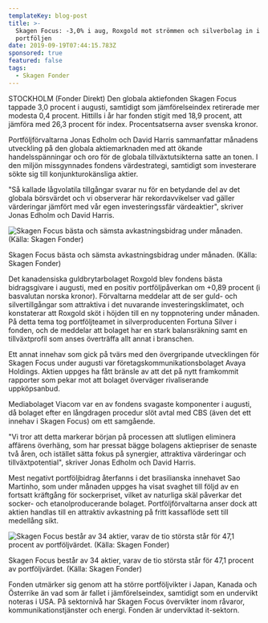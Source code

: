 ```yaml
---
templateKey: blog-post
title: >-
  Skagen Focus: -3,0% i aug, Roxgold mot strömmen och silverbolag in i
  portföljen
date: 2019-09-19T07:44:15.783Z
sponsored: true
featured: false
tags:
  - Skagen Fonder
---
```

STOCKHOLM (Fonder Direkt) Den globala aktiefonden Skagen Focus tappade 3,0 procent i augusti, samtidigt som jämförelseindex retirerade mer modesta 0,4 procent. Hittills i år har fonden stigit med 18,9 procent, att jämföra med 26,3 procent för index. Procentsatserna avser svenska kronor.



Portföljförvaltarna Jonas Edholm och David Harris sammanfattar månadens utveckling på den globala aktiemarknaden med att ökande handelsspänningar och oro för de globala tillväxtutsikterna satte an tonen. I den miljön missgynnades fondens värdestrategi, samtidigt som investerare sökte sig till konjunkturokänsliga aktier.



"Så kallade lågvolatila tillgångar svarar nu för en betydande del av det globala börsvärdet och vi observerar här rekordavvikelser vad gäller värderingar jämfört med vår egen investeringssfär värdeaktier", skriver Jonas Edholm och David Harris.

![Skagen Focus bästa och sämsta avkastningsbidrag under månaden. (Källa: Skagen Fonder)](/img/skagen-focus-aug.png "Skagen Focus bästa och sämsta avkastningsbidrag under månaden. (Källa: Skagen Fonder)")

<span class="image-caption">Skagen Focus bästa och sämsta avkastningsbidrag under månaden. (Källa: Skagen Fonder)</span>

Det kanadensiska guldbrytarbolaget Roxgold blev fondens bästa bidragsgivare i augusti, med en positiv portföljpåverkan om +0,89 procent (i basvalutan norska kronor). Förvaltarna meddelar att de ser guld- och silvertillgångar som attraktiva i det nuvarande investeringsklimatet, och konstaterar att Roxgold sköt i höjden till en ny toppnotering under månaden. På detta tema tog portföljteamet in silverproducenten Fortuna Silver i fonden, och de meddelar att bolaget har en stark balansräkning samt en tillväxtprofil som anses överträffa allt annat i branschen.



Ett annat innehav som gick på tvärs med den övergripande utvecklingen för Skagen Focus under augusti var företagskommunikationsbolaget Avaya Holdings. Aktien uppges ha fått bränsle av att det på nytt framkommit rapporter som pekar mot att bolaget överväger rivaliserande uppköpsanbud.



Mediabolaget Viacom var en av fondens svagaste komponenter i augusti, då bolaget efter en långdragen procedur slöt avtal med CBS (även det ett innehav i Skagen Focus) om ett samgående.



"Vi tror att detta markerar början på processen att slutligen eliminera affärens överhäng, som har pressat bägge bolagens aktiepriser de senaste två åren, och istället sätta fokus på synergier, attraktiva värderingar och tillväxtpotential", skriver Jonas Edholm och David Harris.



Mest negativt portföljbidrag återfanns i det brasilianska innehavet Sao Martinho, som under månaden uppges ha visat svaghet till följd av en fortsatt kräftgång för sockerpriset, vilket av naturliga skäl påverkar det socker- och etanolproducerande bolaget. Portföljförvaltarna anser dock att aktien handlas till en attraktiv avkastning på fritt kassaflöde sett till medellång sikt.

![Skagen Focus består av 34 aktier, varav de tio största står för 47,1 procent av portföljvärdet. (Källa: Skagen Fonder)](/img/skagen-focus-aug2.png "Skagen Focus består av 34 aktier, varav de tio största står för 47,1 procent av portföljvärdet. (Källa: Skagen Fonder)")

<span class="image-caption">Skagen Focus består av 34 aktier, varav de tio största står för 47,1 procent av portföljvärdet. (Källa: Skagen Fonder)</span>

Fonden utmärker sig genom att ha större portföljvikter i Japan, Kanada och Österrike än vad som är fallet i jämförelseindex, samtidigt som en undervikt noteras i USA. På sektornivå har Skagen Focus övervikter inom råvaror, kommunikationstjänster och energi. Fonden är underviktad it-sektorn.
